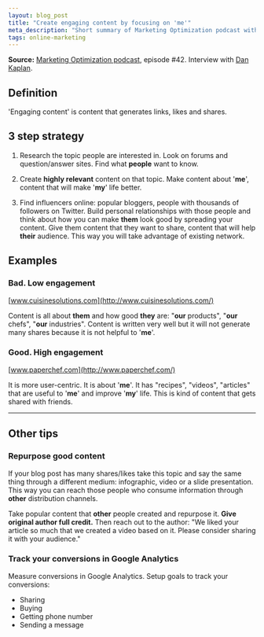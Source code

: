 ```yaml
---
layout: blog_post
title: "Create engaging content by focusing on 'me'"
meta_description: "Short summary of Marketing Optimization podcast with tips on how to create engaging content by focusing on 'me'."
tags: online-marketing
---
```


**Source:** [Marketing Optimization podcast](http://marketingoptimization.tv/dan-kaplan-periscopeup-llc-how-to-write-great-website-content/), episode #42. Interview with [Dan Kaplan](http://www.periscopeup.com/).

## Definition

'Engaging content' is content that generates links, likes and shares.

## 3 step strategy

1. Research the topic people are interested in. Look on forums and question/answer sites. Find what **people** want to know.

1. Create **highly relevant** content on that topic. Make content about '**me**', content that will make '**my**' life better.

1. Find influencers online: popular bloggers, people with thousands of followers on Twitter.
Build personal relationships with those people and think about how you can make **them** look good by spreading your content. Give them content that they want to share, content that will help **their** audience. This way you will take advantage of existing network.

## Examples

### Bad. Low engagement

[www.cuisinesolutions.com](http://www.cuisinesolutions.com/)

Content is all about **them** and how good **they** are: "**our** products", "**our** chefs", "**our** industries". Content is written very well but it will not generate many shares because it is not helpful to '**me**'.

### Good. High engagement

[www.paperchef.com](http://www.paperchef.com/)

It is more user-centric. It is about '**me**'. It has "recipes", "videos", "articles" that are useful to '**me**' and improve '**my**' life. This is kind of content that gets shared with friends.

------

## Other tips

### Repurpose good content

If your blog post has many shares/likes take this topic and say the same thing through a different medium: infographic, video or a slide presentation. This way you can reach those people who consume information through **other** distribution channels.

Take popular content that **other** people created and repurpose it. **Give original author full credit.** Then reach out to the author: "We liked your article so much that we created a video based on it. Please consider sharing it with your audience."

### Track your conversions in Google Analytics

Measure conversions in Google Analytics. Setup goals to track your conversions:

* Sharing
* Buying
* Getting phone number
* Sending a message